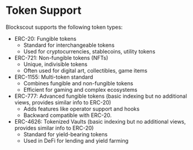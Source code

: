 # Token Support

Blockscout supports the following token types:&#x20;

* ERC-20: Fungible tokens
  * Standard for interchangeable tokens
  * Used for cryptocurrencies, stablecoins, utility tokens
* ERC-721: Non-fungible tokens (NFTs)
  * Unique, indivisible tokens
  * Often used for digital art, collectibles, game items
* ERC-1155: Multi-token standard
  * Combines fungible and non-fungible tokens
  * Efficient for gaming and complex ecosystems
* ERC-777: Advanced fungible tokens (basic indexing but no additional views, provides similar info to ERC-20)
  * Adds features like operator support and hooks
  * Backward compatible with ERC-20.&#x20;
* ERC-4626: Tokenized Vaults (basic indexing but no additional views, provides similar info to ERC-20)
  * Standard for yield-bearing tokens
  * Used in DeFi for lending and yield farming
